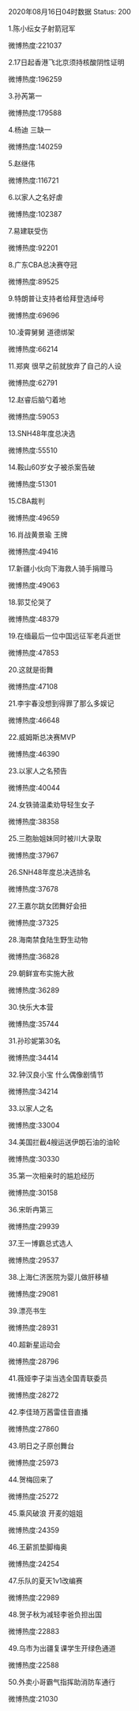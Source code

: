2020年08月16日04时数据
Status: 200

1.陈小纭女子射箭冠军

微博热度:221037

2.17日起香港飞北京须持核酸阴性证明

微博热度:196259

3.孙芮第一

微博热度:179588

4.杨迪 三缺一

微博热度:140259

5.赵继伟

微博热度:116721

6.以家人之名好虐

微博热度:102387

7.易建联受伤

微博热度:92201

8.广东CBA总决赛夺冠

微博热度:89525

9.特朗普让支持者给拜登选绰号

微博热度:69696

10.凌霄舅舅 道德绑架

微博热度:66214

11.郑爽 很早之前就放弃了自己的人设

微博热度:62791

12.赵睿后脑勺着地

微博热度:59053

13.SNH48年度总决选

微博热度:55510

14.鞍山60岁女子被杀案告破

微博热度:51301

15.CBA裁判

微博热度:49659

16.肖战黄景瑜 王牌

微博热度:49416

17.新疆小伙向下海救人骑手捐赠马

微博热度:49063

18.郭艾伦哭了

微博热度:48379

19.在缅最后一位中国远征军老兵逝世

微博热度:47853

20.这就是街舞

微博热度:47108

21.李宇春没想到得罪了那么多娱记

微博热度:46648

22.威姆斯总决赛MVP

微博热度:46390

23.以家人之名预告

微博热度:40044

24.女铁骑温柔劝导轻生女子

微博热度:38358

25.三胞胎姐妹同时被川大录取

微博热度:37967

26.SNH48年度总决选排名

微博热度:37678

27.王嘉尔跳女团舞好会扭

微博热度:37325

28.海南禁食陆生野生动物

微博热度:36828

29.朝鲜宣布实施大赦

微博热度:36289

30.快乐大本营

微博热度:35744

31.孙珍妮第30名

微博热度:34414

32.钟汉良小宝 什么偶像剧情节

微博热度:34214

33.以家人之名

微博热度:33004

34.美国拦截4艘运送伊朗石油的油轮

微博热度:30330

35.第一次相亲时的尴尬经历

微博热度:30158

36.宋昕冉第三

微博热度:29939

37.王一博霸总式选人

微博热度:29537

38.上海仁济医院为婴儿做肝移植

微博热度:29081

39.漂亮书生

微博热度:28931

40.超新星运动会

微博热度:28796

41.薇娅李子柒当选全国青联委员

微博热度:28272

42.李佳琦万茜雷佳音直播

微博热度:27860

43.明日之子原创舞台

微博热度:25973

44.贺梅回来了

微博热度:25272

45.乘风破浪 开麦的姐姐

微博热度:24359

46.王薪凯垫脚梅奥

微博热度:24254

47.乐队的夏天1v1改编赛

微博热度:22989

48.贺子秋为减轻李爸负担出国

微博热度:22883

49.乌市为出疆复课学生开绿色通道

微博热度:22588

50.外卖小哥霸气指挥助消防车通行

微博热度:21030

